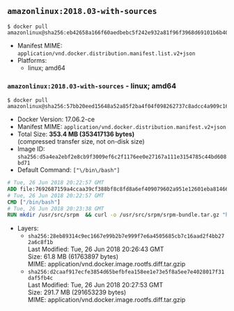 ## `amazonlinux:2018.03-with-sources`

```console
$ docker pull amazonlinux@sha256:eb42658a166f60aedbebc5f242e932a81f96f3968d69101b6b408c26d48dc526
```

-	Manifest MIME: `application/vnd.docker.distribution.manifest.list.v2+json`
-	Platforms:
	-	linux; amd64

### `amazonlinux:2018.03-with-sources` - linux; amd64

```console
$ docker pull amazonlinux@sha256:57bb20eed15648a52a85f2ba4f04f098262737c8adcc4a909c16697b3eba245a
```

-	Docker Version: 17.06.2-ce
-	Manifest MIME: `application/vnd.docker.distribution.manifest.v2+json`
-	Total Size: **353.4 MB (353417136 bytes)**  
	(compressed transfer size, not on-disk size)
-	Image ID: `sha256:d5a4ea2ebf2e8cb9f3009ef6c2f1176ee0e27167a111e3154785c44bd608bd71`
-	Default Command: `["\/bin\/bash"]`

```dockerfile
# Tue, 26 Jun 2018 20:22:57 GMT
ADD file:7692687159a4ccaa39cf388bf8c8fd8a6ef409079602a951e12601eba8146606 in / 
# Tue, 26 Jun 2018 20:22:57 GMT
CMD ["/bin/bash"]
# Tue, 26 Jun 2018 20:23:38 GMT
RUN mkdir /usr/src/srpm  && curl -o /usr/src/srpm/srpm-bundle.tar.gz "https://amazon-linux-docker-sources.s3-accelerate.amazonaws.com/srpm-bundle.tar.gz?versionId=TMSfeX5bVpqLoqjaGnsKXppJNyKOiXNz"  && echo "b673f0febfbf13a268de6561bfb24c7ab1018632b5d63879cb79a682b8752b36 /usr/src/srpm/srpm-bundle.tar.gz" | sha256sum -c -
```

-	Layers:
	-	`sha256:28eb89314c9ec1667e99b2b7e999f7e6a4505685cb7c16aad2f4bb272a6c8f1b`  
		Last Modified: Tue, 26 Jun 2018 20:26:43 GMT  
		Size: 61.8 MB (61763897 bytes)  
		MIME: application/vnd.docker.image.rootfs.diff.tar.gzip
	-	`sha256:d2caaf917ecfe3854d65befbfea158ee1e73e5f8a5ee7e4028017f31daf5fb4c`  
		Last Modified: Tue, 26 Jun 2018 20:27:53 GMT  
		Size: 291.7 MB (291653239 bytes)  
		MIME: application/vnd.docker.image.rootfs.diff.tar.gzip
